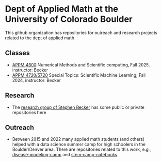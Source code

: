 # Dept of Applied Math at the University of Colorado Boulder

This github organization has repositories for outreach and research projects related to the dept of applied math.

## Classes
- [APPM 4600](appm-4600-numerics) Numerical Methods and Scientific computing, Fall 2025, instructor: Becker
- [APPM 4720/5720](https://github.com/cu-applied-math/SciML-Class/tree/main) Special Topics: Scientific Machine Learning, Fall 2024, instructor: Becker

## Research
- The [research group of Stephen Becker](https://stephenbeckr.github.io/) has some public or private repositories here

## Outreach
- Between 2015 and 2022 many applied math students (and others) helped with a data science summer camp for high schoolers in the Boulder/Denver area. There are repositories related to this work, e.g., [disease-modeling-camp](disease-modeling-camp) and [stem-camp-notebooks](stem-camp-notebooks)
